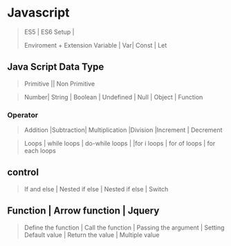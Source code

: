 # Javascript

> ES5 | ES6
> Setup |
>
> Enviroment + Extension
> Variable | Var| Const | Let

## Java Script Data Type

> Primitive || Non Primitive

> Number| String | Boolean | Undefined | Null | Object | Function

### Operator

> Addition |Subtraction| Multiplication |Division |Increment | Decrement

> Loops | while loops | do-while loops | |for i loops | for of loops | for each loops

## control

> If and else | Nested if else | Nested if else | Switch

## Function | Arrow function | Jquery

> Define the function | Call the function | Passing the argument | Setting Default value | Return the value | Multiple value
